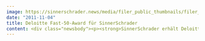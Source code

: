 ```yaml
---
image: https://sinnerschrader.news/media/filer_public_thumbnails/filer_public/87/d4/87d43e6a-d184-4985-9eb1-abd9dd05cac1/varfoldersdjk8pxf42x64d8fxslz8jcc8fc0000gnttmpk6dsgm__480x288_q85_crop_subsampling-2_upscale.jpg
date: "2011-11-04"
title: Deloitte Fast-50-Award für SinnerSchrader
content: <div class="newsbody"><p><strong>SinnerSchrader erhält Deloitte Fast-50-Award für nachhaltiges Wachstum<br/></strong></p><p>Die Digitalagentur SinnerSchrader zählt zu den drei Preisträgern des Fast 50 Sustained Excellence Award der Prüfungs- und Beratungsgesellschaft Deloitte. Die Juroren honorieren mit dem Preis die langfristige Wachstumsstärke SinnerSchraders sowie seine Innovationsfähigkeit, den Unternehmergeist und den finanziellen Erfolg. In den vergangenen fünf Jahren wuchs SinnerSchrader um über 80 Prozent.</p><p>Der Preis wird in Kooperation mit der Financial Times Deutschland sowie Taylor Wessing, der Deutschen Börse Group und der Deutschen Vereinigung für Finanzanalyse und Asset Management (DVFA) verliehen.</p><p>Matthias Schrader, CEO SinnerSchrader&#58; “Der Award ist eine tolle Würdigung der Anstrengungen der letzten Jahre. SinnerSchrader gehört inzwischen zu den größten Digitalagenturen Europas. Ein Erfolg, den wir als weiteren Ansporn sehen.”</p><p>Thomas Dyckhoff, CFO SinnerSchrader&#58; “Die Auszeichnung bestärkt uns in unserem Kurs auf ambitioniertes Wachstum zu setzen, das aber trotzdem nachhaltig ist. Dieses Vorgehen schafft Verlässlichkeit bei Kunden und Mitarbeitern.”</p><p><strong>Über SinnerSchrader<br/></strong> SinnerSchrader gehört zu den führenden Digitalagenturen in Europa. SinnerSchrader entwickelt interaktive Strategien, Plattformen und Applikationen, die radikale Beziehungen zwischen Konsumenten und Marken schaffen. In der SinnerSchrader-Gruppe arbeiten rund 400 Mitarbeiter an den Standorten Hamburg, Frankfurt am Main, Berlin und Hannover für Kunden wie Allianz, TUI, Tchibo, simyo, REWE, comdirect bank, PPR Group, OTTO und Steigenberger. SinnerSchrader wurde 1996 gegründet und ist seit 1999 börsennotiert.</p><p><strong>Über Deloitte<br/></strong> Deloitte erbringt Dienstleistungen aus den Bereichen Wirtschaftsprüfung, Steuerberatung, Consulting und Corporate Finance für Unternehmen und Institutionen aus allen Wirtschaftszweigen. Mit einem Netzwerk von Mitgliedsgesellschaften in mehr als 150 Ländern verbindet Deloitte erstklassige Leistungen mit umfassender regionaler Marktkompetenz und verhilft so Kunden in aller Welt zum Erfolg. „To be the Standard of Excellence” – für rund 182.000 Mitarbeiter von Deloitte ist dies gemeinsame Vision und individueller Anspruch zugleich.<br/>Die Mitarbeiter von Deloitte haben sich einer Unternehmenskultur verpflichtet, die auf vier Grundwerten basiert&#58; erstklassige Leistung, gegenseitige Unterstützung, absolute Integrität und kreatives Zusammenwirken. Sie arbeiten in einem Umfeld, das herausfordernde Aufgaben und umfassende Entwicklungsmöglichkeiten bietet und in dem jeder Mitarbeiter aktiv und verantwortungsvoll dazu beiträgt, dem Vertrauen von Kunden und Öffentlichkeit gerecht zu werden.<br/>Deloitte bezieht sich auf Deloitte Touche Tohmatsu Limited, eine „private company limited by guarantee“ (Gesellschaft mit beschränkter Haftung nach britischem Recht), und/oder ihr Netzwerk von Mitgliedsunternehmen. Jedes dieser Mitgliedsunternehmen ist rechtlich selbstständig und unabhängig. Eine detaillierte Beschreibung der rechtlichen Struktur von Deloitte Touche Tohmatsu Limited und ihrer Mitgliedsunternehmen finden Sie auf <a href="http&#58;//www.deloitte.com/de/UeberUns">www.deloitte.com/de/UeberUns</a></p><p><a class="news-backlink" href="/de/"><svg class="svg-ico svg-ico--arrow-left"><use xlink&#58;href="#arrow-down"></use></svg>Zurück zur Presse Übersicht</a></p></div>
---
```

